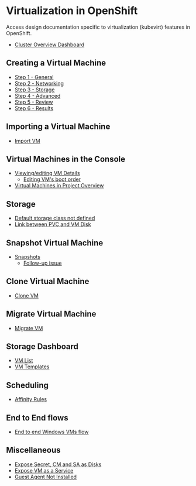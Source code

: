 # Virtualization in OpenShift

Access design documentation specific to virtualization (kubevirt) features in OpenShift.

- [Cluster Overview Dashboard](http://openshift.github.io/openshift-origin-design/virtualization/cluster-dashboard/cluster-dashboard)

<!-- ### KNI (Kubernetes Native Infrastructure/OpenShift on Bare Metal)

- Add Bare Metal Host
- Remove Bare Metal Host
- Update Bare Metal Cluster -->

## Creating a Virtual Machine
- [Step 1 - General](http://openshift.github.io/openshift-origin-design/virtualization/Create-vm/step-1-genaral/wizard-general)
- [Step 2 - Networking](http://openshift.github.io/openshift-origin-design/virtualization/Create-vm/step-2-networking/create-vm-networking)
- [Step 3 - Storage](http://openshift.github.io/openshift-origin-design/virtualization/Create-vm/step-3-storage/wizard-storage)
- [Step 4 - Advanced](http://openshift.github.io/openshift-origin-design/virtualization/Create-vm/step-4-advanced/wizard-advanced)
- [Step 5 - Review](http://openshift.github.io/openshift-origin-design/virtualization/Create-vm/step-5-review/wizard-review)
- [Step 6 - Results](http://openshift.github.io/openshift-origin-design/virtualization/Create-vm/step-6-results/wizard-results)

## Importing a Virtual Machine
- [Import VM](http://openshift.github.io/openshift-origin-design/virtualization/import-vm/import-vm)

## Virtual Machines in the Console
- [Viewing/editing VM Details](http://openshift.github.io/openshift-origin-design/virtualization/vm-details/vm-details)
	- [Editing VM's boot order](http://openshift.github.io/openshift-origin-design/virtualization/vm-details/vm-boot-order/vm-boot-order)
- [Virtual Machines in Project Overview](http://openshift.github.io/openshift-origin-design/virtualization/openshift-vms-overview/openshift-vms-overview)

## Storage
- [Default storage class not defined](http://openshift.github.io/openshift-origin-design/virtualization/NoStorageClassAvailable/NoStorageClassAvailable)
- [Link between PVC and VM Disk](http://openshift.github.io/openshift-origin-design/virtualization/link-between-PVC-VMdisk/link-between-PVC-VMdisk)

## Snapshot Virtual Machine
- [Snapshots](http://openshift.github.io/openshift-origin-design/virtualization/snapshots/snapshots)
  - [Follow-up issue](https://github.com/openshift/openshift-origin-design/issues/227)

## Clone Virtual Machine
- [Clone VM](http://openshift.github.io/openshift-origin-design/virtualization/clone-vm/clone-vm)

## Migrate Virtual Machine
- [Migrate VM](http://openshift.github.io/openshift-origin-design/virtualization/migrate-vm/migrate-vm)

## Storage Dashboard
- [VM List](http://openshift.github.io/openshift-origin-design/virtualization/vm-list/vm-list)
- [VM Templates](http://openshift.github.io/openshift-origin-design/virtualization/vm-templates/vm-templates)

## Scheduling
- [Affinity Rules](http://openshift.github.io/openshift-origin-design/virtualization/affinity/affinity)

## End to End flows
- [End to end Windows VMs flow](http://openshift.github.io/openshift-origin-design/virtualization/windows-vms/windows-vms)

## Miscellaneous
- [Expose Secret, CM and SA as Disks](http://openshift.github.io/openshift-origin-design/virtualization/expose-secret/expose-secret)
- [Expose VM as a Service](http://openshift.github.io/openshift-origin-design/virtualization/expose-vm-as-a-service/expose-vm-as-a-service)
- [Guest Agent Not Installed](http://openshift.github.io/openshift-origin-design/virtualization/guest-agent-not-installed/guest-agent-not-installed)
